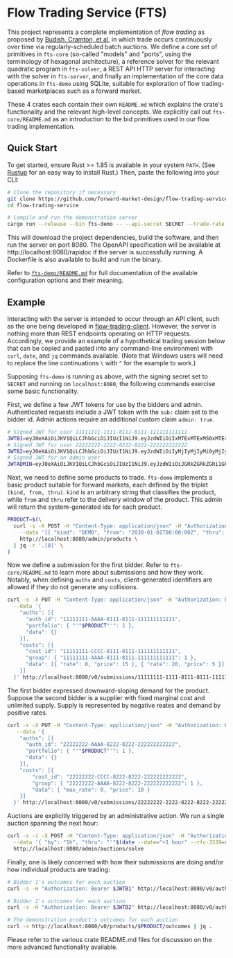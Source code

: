 # Flow Trading Service (FTS)

This project represents a complete implementation of *flow trading* as proposed
by [Budish, Cramton, et al](https://cramton.umd.edu/papers2020-2024/budish-cramton-kyle-lee-malec-flow-trading.pdf),
in which trade occurs continuously over time via regularly-scheduled batch auctions. We define a core set of primitives in `fts-core` (so-called
"models" and "ports", using the terminology of hexagonal architecture), a
reference solver for the relevant quadratic program in `fts-solver`, a REST API HTTP server for interacting with the solver in `fts-server`, and
finally an implementation of the core data operations in `fts-demo` using
SQLite, suitable for exploration of flow trading-based marketplaces such as a forward market.

These 4 crates each contain their own `README.md` which explains the crate's functionality and the relevant high-level concepts. We explicitly call out `fts-core/README.md` as an introduction to the bid primitives used in our flow trading implementation.

## Quick Start

To get started, ensure Rust >= 1.85 is available in your system `PATH`. (See [Rustup](https://rustup.rs/) for an easy way to install Rust.) Then, paste the following into your CLI:

```bash
# Clone the repository if necessary
git clone https://github.com/forward-market-design/flow-trading-service.git
cd flow-trading-service

# Compile and run the demonstration server
cargo run --release --bin fts-demo -- --api-secret SECRET --trade-rate 1h
```

This will download the project dependencies, build the software, and then run the server on port 8080. The OpenAPI specification will be available at http://localhost:8080/rapidoc if the server is successfully running. A Dockerfile is also available to build and run the binary.

Refer to [`fts-demo/README.md`](./fts-demo/README.md) for full documentation of the available configuration options and their meaning.

## Example

Interacting with the server is intended to occur through an API client, such as the one being developed in [flow-trading-client](https://github.com/forward-market-design/flow-trading-client). However, the server is nothing more than REST endpoints operating on HTTP requests. Accordingly, we provide an example of a hypothetical trading session below that can be copied and pasted into any command-line environment with `curl`, `date`, and `jq` commands available. (Note that Windows users will need to replace the line continuations `\` with `^` for the example to work.)

Supposing `fts-demo` is running as above, with the signing secret set to `SECRET` and running on `localhost:8080`, the following commands exercise some basic functionality.

First, we define a few JWT tokens for use by the bidders and admin. Authenticated requests include a JWT token with the `sub:` claim set to the bidder id. Admin actions require an additional custom claim `admin: true`.
```bash
# Signed JWT for user 11111111-1111-8111-8111-111111111111
JWTB1=eyJ0eXAiOiJKV1QiLCJhbGciOiJIUzI1NiJ9.eyJzdWIiOiIxMTExMTExMS0xMTExLTgxMTEtODExMS0xMTExMTExMTExMTEifQ.jIy_I8E-VW1ToODyVzqU6dLrLaXKnbFGDvbqTs4N-Jo
# Signed JWT for user 22222222-2222-8222-8222-222222222222
JWTB2=eyJ0eXAiOiJKV1QiLCJhbGciOiJIUzI1NiJ9.eyJzdWIiOiIyMjIyMjIyMi0yMjIyLTgyMjItODIyMi0yMjIyMjIyMjIyMjIifQ.4x0mSmuS9s9CnMOYhjTd8WPB2ZUo0P3V0ak5Mdc0W1c
# Signed JWT for an admin user
JWTADMIN=eyJ0eXAiOiJKV1QiLCJhbGciOiJIUzI1NiJ9.eyJzdWIiOiJGRkZGRkZGRi1GRkZGLUZGRkYtRkZGRi1GRkZGRkZGRkZGRkYiLCJhZG1pbiI6dHJ1ZX0.CV3aldMRLqaRY2UsKYxFpC-tWI8EbJoXl7YlF4gYcjY
```

Next, we need to define some products to trade. `fts-demo` implements a basic product suitable for forward markets, each defined by the triplet `(kind, from, thru)`. `kind` is an arbitrary string that classifies the product, while `from` and `thru` refer to the delivery window of the product. This admin will return the system-generated ids for each product.
```bash
PRODUCT=$(\
  curl -s -X POST -H "Content-Type: application/json" -H "Authorization: Bearer $JWTADMIN" \
    --data '[{ "kind": "DEMO", "from": "2030-01-01T00:00:00Z", "thru": "2030-01-01T06:00:00Z" }]' \
    http://localhost:8080/admin/products \
  | jq -r '.[0]' \
)
```

Now we define a submission for the first bidder. Refer to `fts-core/README.md` to learn more about submissions and how they work. Notably, when defining `auths` and `costs`, client-generated identifiers are allowed if they do not generate any collisions.
```bash
curl -s -X PUT -H "Content-Type: application/json" -H "Authorization: Bearer $JWTB1" \
  --data '{
    "auths": [{
      "auth_id": "11111111-AAAA-8111-8111-111111111111",
      "portfolio": { "'"$PRODUCT"'": 1 },
      "data": {}
    }],
    "costs": [{
      "cost_id": "11111111-CCCC-8111-8111-111111111111",
      "group": { "11111111-AAAA-8111-8111-111111111111": 1 },
      "data": [{ "rate": 0, "price": 15 }, { "rate": 20, "price": 5 }]
    }]
  }' http://localhost:8080/v0/submissions/11111111-1111-8111-8111-111111111111 | jq . 
```

The first bidder expressed downward-sloping demand for the product. Suppose the second bidder is a supplier with fixed marginal cost and unlimited supply. Supply is represented by negative reates and demand by positive rates.
```bash
curl -s -X PUT -H "Content-Type: application/json" -H "Authorization: Bearer $JWTB2" \
   --data '{
    "auths": [{
      "auth_id": "22222222-AAAA-8222-8222-222222222222",
      "portfolio": { "'"$PRODUCT"'": 1 },
      "data": {}
    }],
    "costs": [{
        "cost_id": "22222222-CCCC-8222-8222-222222222222",
        "group": { "22222222-AAAA-8222-8222-222222222222": 1 },
        "data": { "max_rate": 0, "price": 10 }
    }]
  }' http://localhost:8080/v0/submissions/22222222-2222-8222-8222-222222222222 | jq . 
```

Auctions are explicitly triggered by an administrative action. We run a single auction spanning the next hour:
```bash
curl -s -i -X POST -H "Content-Type: application/json" -H "Authorization: Bearer $JWTADMIN" \
  --data '{ "by": "1h", "thru": "'"$(date --date="+1 hour" --rfc-3339=seconds)"'" }' \
  http://localhost:8080/admin/auctions/solve
```

Finally, one is likely concerned with how their submissions are doing and/or how individual products are trading:
```bash
# Bidder 1's outcomes for each auction 
curl -s -H "Authorization: Bearer $JWTB1" http://localhost:8080/v0/auths/11111111-AAAA-8111-8111-111111111111/outcomes | jq .

# Bidder 2's outcomes for each auction
curl -s -H "Authorization: Bearer $JWTB2" http://localhost:8080/v0/auths/22222222-AAAA-8222-8222-222222222222/outcomes | jq .

# The demonstration product's outcomes for each auction
curl -s http://localhost:8080/v0/products/$PRODUCT/outcomes | jq .
```

Please refer to the various crate README.md files for discussion on the more advanced functionality available.
